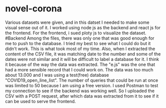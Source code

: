 # novel-corona
Various datasets were given, and in this datset I needed to make some visual sense out of it.
I worked using node js as the backend and react js for the frontend. For the frontend, i sued ploty js to visualize the dataset. 
#Backend 
Among the files, there was only one that was good enough for me to push to the database.
I tried my best to see what I could do
but it didn’t work. This is what took most of my time. Also, when I extracted the content of the CSV file, it
was matching date to the number and some of the dates were not similar and it will be difficult to label a database for it.
I think it because of the way the data was extracted. 
The "e.js" was the one that had a more sensible record that I could work on. 
The data was too much about 13.000 and I was using a test(free) database "COVID19_open_line_list". 
The number of queries that could be run at once was limited to 50 because I am using a free version. 
I used Postman to test my connection to see if the backend was working well. 
So I uploaded the CSV with a POST request, after which data was extracted from it to see if it can be used to serve the frontend. 

